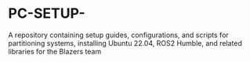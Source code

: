 # PC-SETUP-
A repository containing setup guides, configurations, and scripts for partitioning systems, installing Ubuntu 22.04, ROS2 Humble, and related libraries for the Blazers team
